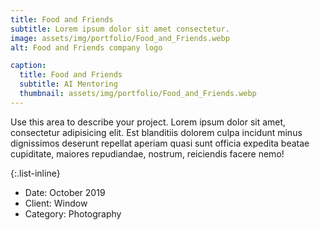 ```yaml
---
title: Food and Friends
subtitle: Lorem ipsum dolor sit amet consectetur.
image: assets/img/portfolio/Food_and_Friends.webp
alt: Food and Friends company logo

caption:
  title: Food and Friends
  subtitle: AI Mentoring
  thumbnail: assets/img/portfolio/Food_and_Friends.webp
---
```

Use this area to describe your project. Lorem ipsum dolor sit amet, consectetur adipisicing elit. Est blanditiis dolorem culpa incidunt minus dignissimos deserunt repellat aperiam quasi sunt officia expedita beatae cupiditate, maiores repudiandae, nostrum, reiciendis facere nemo!

{:.list-inline}
- Date: October 2019
- Client: Window
- Category: Photography

